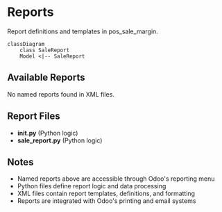 # Reports

Report definitions and templates in pos_sale_margin.

```mermaid
classDiagram
    class SaleReport
    Model <|-- SaleReport
```

## Available Reports

No named reports found in XML files.


## Report Files

- **__init__.py** (Python logic)
- **sale_report.py** (Python logic)

## Notes
- Named reports above are accessible through Odoo's reporting menu
- Python files define report logic and data processing
- XML files contain report templates, definitions, and formatting
- Reports are integrated with Odoo's printing and email systems
